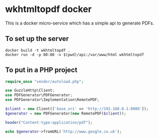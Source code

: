 # wkhtmltopdf docker
This is a docker micro-service which has a simple api to generate PDFs.

## To set up the server
```
docker build -t wkhtmltopdf .
docker run -d -p 80:80 -v $(pwd)/api:/var/www/html wkhtmltopdf
```

## To put in a PHP project

```php
require_once "vendor/autoload.php";

use GuzzleHttp\Client;
use PDFGenerator\PDFGenerator;
use PDFGenerator\Implementation\RemotePDF;

$client = new Client(['base_uri' => 'http://192.168.0.1:8080']);
$generator = new PDFGenerator(new RemotePDF($client));

header("Content-type:application/pdf");

echo $generator->fromURL('http://www.google.co.uk');
```
